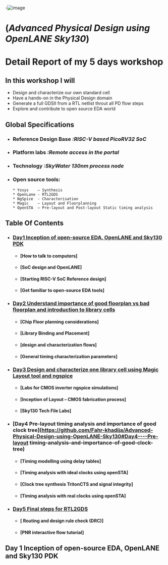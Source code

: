 -![image](https://user-images.githubusercontent.com/100168693/155585079-6da5e370-4b4c-48df-b335-3834255d9ae9.png)

# (***Advanced Physical Design using OpenLANE Sky130***)
# Detail Report of my 5 days workshop 
## In this workshop I will 

  * Design and characterize our own standard cell 
  * Have a hands-on in the Physical Design domain
  * Generate a full GDSII from a RTL netlist throut all PD flow steps 
  * Explore and contribute to open source EDA world

## Global Specifications 
   * ### Reference Design Base  *:RISC-V based PicoRV32 SoC*  
   * ### Platform labs          *:Remote access in the portal*
 * ### Technology               *:SkyWater 130nm process node*
 * ### Open source tools:
       
       * Yosys    – Synthesis
       * OpenLane - RTL2GDS
       * NgSpice  - Characterisation
       * Magic    – Layout and Floorplanning
       * OpenSTA  – Pre-layout and Post-layout Static timing analysis





## Table Of Contents 
 
* ### [Day1    Inception of open-source EDA, OpenLANE and Sky130 PDK](https://github.com/Fahr-khadija/Advanced-Physical-Design-using-OpenLANE-Sky130#day1----Inception-of-open-source-EDA,-OpenLANE-and-Sky130-PDK)
  * #### [How to talk to computers]
  * #### [SoC design and OpenLANE]
  * #### [Starting RISC-V SoC Reference design]
  * #### [Get familiar to open-source EDA tools]
* ### [Day2    Understand importance of good floorplan vs bad floorplan and introduction to library cells](https://github.com/Fahr-khadija/Advanced-Physical-Design-using-OpenLANE-Sky130#Day2----Understand-importance-of-good-floorplan-vs-bad-floorplan-and-introduction-to-library-cells)
  * #### [Chip Floor planning considerations]
  * #### [Library Binding and Placement]
  * #### [design and characterization flows]
  * #### [General timing characterization parameters]
* ### [Day3    Design and characterize one library cell using Magic Layout tool and ngspice](https://github.com/Fahr-khadija/Advanced-Physical-Design-using-OpenLANE-Sky130#Day3----Design-and-characterize-one-library-cell-using-Magic-Layout-tool-and-ngspice)
  * #### [Labs for CMOS inverter ngspice simulations]
  * #### [Inception of Layout – CMOS fabrication process]
  * #### [Sky130 Tech File Labs]
* ### [Day4    Pre-layout timing analysis and importance of good clock tree](https://github.com/Fahr-khadija/Advanced-Physical-Design-using-OpenLANE-Sky130#Day4----Pre-layout timing-analysis-and-importance-of-good-clock-tree)
  * #### [Timing modelling using delay tables]
  * #### [Timing analysis with ideal clocks using openSTA]
  * #### [Clock tree synthesis TritonCTS and signal integrity]
  * #### [Timing analysis with real clocks using openSTA]
* ### [Day5    Final steps for RTL2GDS](https://github.com/Fahr-khadija/Advanced-Physical-Design-using-OpenLANE-Sky130#Day5----Final-steps-for-RTL2GDS)
  * #### [	Routing and design rule check (DRC)]
  * #### [PNR interactive flow tutorial]


## Day 1    Inception of open-source EDA, OpenLANE and Sky130 PDK

